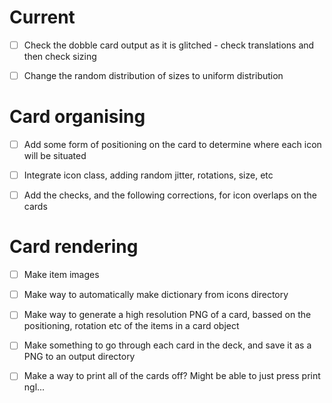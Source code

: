 # Current
- [ ] Check the dobble card output as it is glitched - check translations and then check sizing
- [ ] Change the random distribution of sizes to uniform distribution


# Card organising
- [ ] Add some form of positioning on the card to determine where each icon will be situated
- [ ] Integrate icon class, adding random jitter, rotations, size, etc
- [ ] Add the checks, and the following corrections, for icon overlaps on the cards


# Card rendering
- [ ] Make item images
- [ ] Make way to automatically make dictionary from icons directory
- [ ] Make way to generate a high resolution PNG of a card, bassed on the positioning, rotation etc of the items in a card object
- [ ] Make something to go through each card in the deck, and save it as a PNG to an output directory
- [ ] Make a way to print all of the cards off? Might be able to just press print ngl...


